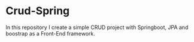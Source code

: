 # Crud-Spring

In this repository I create a simple CRUD project with Springboot, JPA and boostrap as a Front-End framework.
